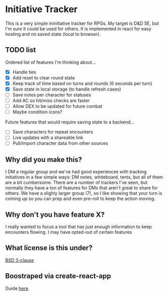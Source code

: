 # Initiative Tracker

This is a very simple ininitiative tracker for RPGs. My target is D&D 5E, but I'm sure it could be used for others. It is implemented in react for easy hosting and no saved state (local to browser).

## TODO list

Ordered list of features I'm thinking about...
* [x] Handle ties
* [x] Add reset to clear round state
* [x] Keep track of time based on turns and rounds (6 seconds per turn)
* [X] Save state in local storage (to handle refresh cases)
* [ ] Save notes per character for statuses
* [ ] Add AC so hit/miss checks are faster
* [ ] Allow DEX to be updated for future combat
* [ ] Maybe condition icons?

Future features that would require saving state to a backend...
* [ ] Save characters for repeat encounters
* [ ] Live updates with a shareable link
* [ ] Pull/import character data from other sources

## Why did you make this?
I DM a regular group and we've had good experiences with tracking initiatives in a few simple ways: DM notes, whiteboard, tents, but all of them are a bit cumbersome. There are a number of trackers I've seen, but normally they have a ton of features for DMs that aren't great to share for others. We have a slighly larger group (7), so I like showing that your turn is coming up so you can prep and even pre-roll to keep the action moving.

## Why don't you have feature X?
I really wanted to focus a tool that has just enough information to keep encounters flowing. I may have opted-out of certain features


## What license is this under?
[BSD 3-clause](LICENSE.txt)

## Boostraped via create-react-app

Guide [here](https://github.com/facebookincubator/create-react-app/blob/master/packages/react-scripts/template/README.md).
